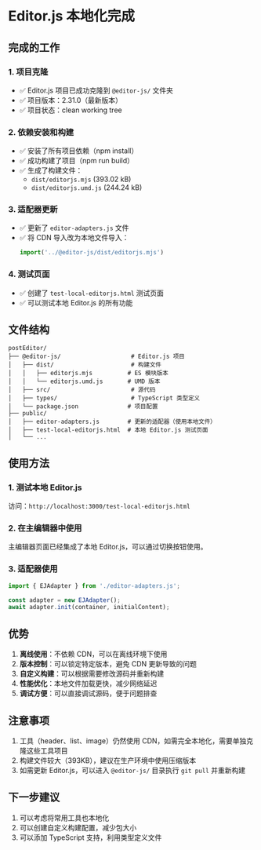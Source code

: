 # Editor.js 本地化完成

## 完成的工作

### 1. 项目克隆
- ✅ Editor.js 项目已成功克隆到 `@editor-js/` 文件夹
- ✅ 项目版本：2.31.0（最新版本）
- ✅ 项目状态：clean working tree

### 2. 依赖安装和构建
- ✅ 安装了所有项目依赖（npm install）
- ✅ 成功构建了项目（npm run build）
- ✅ 生成了构建文件：
  - `dist/editorjs.mjs` (393.02 kB)
  - `dist/editorjs.umd.js` (244.24 kB)

### 3. 适配器更新
- ✅ 更新了 `editor-adapters.js` 文件
- ✅ 将 CDN 导入改为本地文件导入：
  ```javascript
  import('../@editor-js/dist/editorjs.mjs')
  ```

### 4. 测试页面
- ✅ 创建了 `test-local-editorjs.html` 测试页面
- ✅ 可以测试本地 Editor.js 的所有功能

## 文件结构

```
postEditor/
├── @editor-js/                    # Editor.js 项目
│   ├── dist/                      # 构建文件
│   │   ├── editorjs.mjs          # ES 模块版本
│   │   └── editorjs.umd.js       # UMD 版本
│   ├── src/                       # 源代码
│   ├── types/                     # TypeScript 类型定义
│   └── package.json              # 项目配置
├── public/
│   ├── editor-adapters.js        # 更新的适配器（使用本地文件）
│   ├── test-local-editorjs.html  # 本地 Editor.js 测试页面
│   └── ...
```

## 使用方法

### 1. 测试本地 Editor.js
访问：`http://localhost:3000/test-local-editorjs.html`

### 2. 在主编辑器中使用
主编辑器页面已经集成了本地 Editor.js，可以通过切换按钮使用。

### 3. 适配器使用
```javascript
import { EJAdapter } from './editor-adapters.js';

const adapter = new EJAdapter();
await adapter.init(container, initialContent);
```

## 优势

1. **离线使用**：不依赖 CDN，可以在离线环境下使用
2. **版本控制**：可以锁定特定版本，避免 CDN 更新导致的问题
3. **自定义构建**：可以根据需要修改源码并重新构建
4. **性能优化**：本地文件加载更快，减少网络延迟
5. **调试方便**：可以直接调试源码，便于问题排查

## 注意事项

1. 工具（header、list、image）仍然使用 CDN，如需完全本地化，需要单独克隆这些工具项目
2. 构建文件较大（393KB），建议在生产环境中使用压缩版本
3. 如需更新 Editor.js，可以进入 `@editor-js/` 目录执行 `git pull` 并重新构建

## 下一步建议

1. 可以考虑将常用工具也本地化
2. 可以创建自定义构建配置，减少包大小
3. 可以添加 TypeScript 支持，利用类型定义文件

